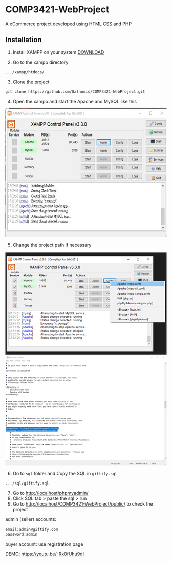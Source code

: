 # COMP3421-WebProject

A eCommerce project developed using HTML CSS and PHP

## Installation
1. Install XAMPP on your system [DOWNLOAD](https://www.apachefriends.org/download.html)

2. Go to the xampp directory

```
.../xampp/htdocs/
```

3. Clone the project
```
git clone https://github.com/Ualnomis/COMP3421-WebProject.git
```
 
4. Open the xampp and start the Apache and MySQL like this

<img src="MDImage/xampp.jpg" alt= "" width="650" height="400">

5. Change the project path if necessary

<img src="MDImage/Picture1.png" alt= "" >
<img src="MDImage/Picture2.png" alt= "" >

6. Go to `sql` folder and Copy the SQL in `giftify.sql`
```
.../sql/giftify.sql
```

7. Go to [http://localhost/phpmyadmin/](http://localhost/phpmyadmin/)
8. Click SQL tab > paste the sql > run
9. Go to [http://localhost/COMP3421-WebProject/public/](http://localhost/COMP3421-WebProject/public/) to check the project

admin (seller) accounts:
```
email:admin@giftify.com
password:admin
```

buyer account:
use registration page


DEMO: https://youtu.be/-Rx0fUhu9dI